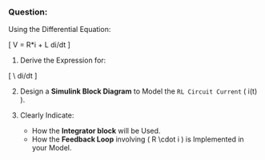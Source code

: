 ### Question:

Using the Differential Equation:

\[
V = R*i + L di/dt
\]

1. Derive the Expression for:

\[
\ di/dt
\]

2. Design a **Simulink Block Diagram** to Model the `RL Circuit Current` \( i(t) \).

3. Clearly Indicate:
   - How the **Integrator block** will be Used.
   - How the **Feedback Loop** involving \( R \cdot i \) is Implemented in your Model.

